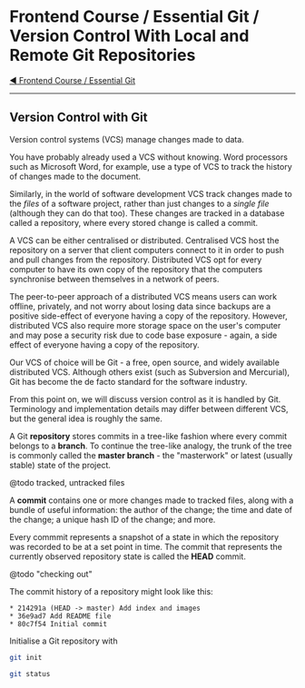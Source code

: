 # Frontend Course / Essential Git / Version Control With Local and Remote Git Repositories

[:arrow_backward: Frontend Course / Essential Git](./README.md)

---

## Version Control with Git

Version control systems (VCS) manage changes made to data.

You have probably already used a VCS without knowing. Word processors such as Microsoft Word, for example, use a type of VCS to track the history of changes made to the document.

Similarly, in the world of software development VCS track changes made to the _files_ of a software project, rather than just changes to a _single file_ (although they can do that too). These changes are tracked in a database called a repository, where every stored change is called a commit.

A VCS can be either centralised or distributed. Centralised VCS host the repository on a server that client computers connect to it in order to push and pull changes from the repository. Distributed VCS opt for every computer to have its own copy of the repository that the computers synchronise between themselves in a network of peers.

The peer-to-peer approach of a distributed VCS means users can work offline, privately, and not worry about losing data since backups are a positive side-effect of everyone having a copy of the repository. However, distributed VCS also require more storage space on the user's computer and may pose a security risk due to code base exposure - again, a side effect of everyone having a copy of the repository.

Our VCS of choice will be Git - a free, open source, and widely available distributed VCS. Although others exist (such as Subversion and Mercurial), Git has become the de facto standard for the software industry.

From this point on, we will discuss version control as it is handled by Git. Terminology and implementation details may differ between different VCS, but the general idea is roughly the same.

A Git **repository** stores commits in a tree-like fashion where every commit belongs to a **branch**. To continue the tree-like analogy, the trunk of the tree is commonly called the **master branch** - the "masterwork" or latest (usually stable) state of the project.

@todo tracked, untracked files

A **commit** contains one or more changes made to tracked files, along with a bundle of useful information: the author of the change; the time and date of the change; a unique hash ID of the change; and more.

Every commmit represents a snapshot of a state in which the repository was recorded to be at a set point in time. The commit that represents the currently observed repository state is called the **HEAD** commit.

@todo "checking out"

The commit history of a repository might look like this:

```
* 214291a (HEAD -> master) Add index and images
* 36e9ad7 Add README file
* 80c7f54 Initial commit
```

Initialise a Git repository with

```sh
git init
```

```sh
git status
```
